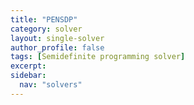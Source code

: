 ```yaml
---
title: "PENSDP"
category: solver
layout: single-solver
author_profile: false
tags: [Semidefinite programming solver]
excerpt:
sidebar:
  nav: "solvers"
---
```

